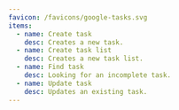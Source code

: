 ```yaml
---
favicon: /favicons/google-tasks.svg
items:
  - name: Create task
    desc: Creates a new task.
  - name: Create task list
    desc: Creates a new task list.
  - name: Find task
    desc: Looking for an incomplete task.
  - name: Update task
    desc: Updates an existing task.
---
```


<script setup>
  import CustomListing from '../../components/CustomListing.vue'
</script>

<CustomListing />
